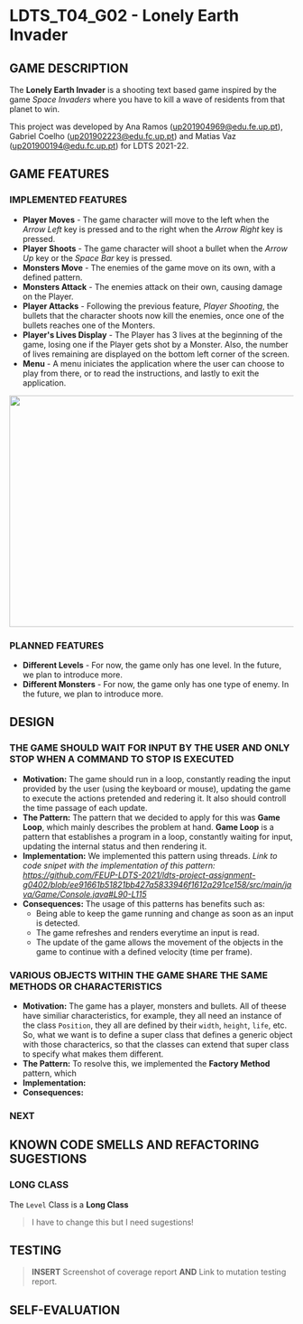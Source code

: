 # LDTS_T04_G02 - Lonely Earth Invader
  
## GAME DESCRIPTION

The **Lonely Earth Invader** is a shooting text based game inspired by the game *Space Invaders* where you have to kill a wave of residents from that planet to win.

This project was developed by Ana Ramos (up201904969@edu.fe.up.pt), Gabriel Coelho (up201902223@edu.fc.up.pt) and Matias Vaz (up201900194@edu.fc.up.pt) for LDTS 2021-22.

## GAME FEATURES
### IMPLEMENTED FEATURES

- **Player Moves** - The game character will move to the left when the *Arrow Left* key is pressed and to the right when the *Arrow Right* key is pressed.
- **Player Shoots** - The game character will shoot a bullet when the *Arrow Up* key or the *Space Bar* key is pressed.
- **Monsters Move** - The enemies of the game move on its own, with a defined pattern.
- **Monsters Attack** - The enemies attack on their own, causing damage on the Player.
- **Player Attacks** - Following the previous feature, *Player Shooting*, the bullets that the character shoots now kill the enemies, once one of the bullets reaches one of the Monters.
- **Player's Lives Display** - The Player has 3 lives at the beginning of the game, losing one if the Player gets shot by a Monster. Also, the number of lives remaining are displayed on the bottom left corner of the screen.
- **Menu** - A menu iniciates the application where the user can choose to play from there, or to read the instructions, and lastly to exit the application.


<p align="center">
  <img src= "https://user-images.githubusercontent.com/93398637/149397642-7b15a90d-8aac-48a9-8eb0-64ee81e54654.png"
       width=570
       height=410
       />
</p>

### PLANNED FEATURES

- **Different Levels** - For now, the game only has one level. In the future, we plan to introduce more.
- **Different Monsters** - For now, the game only has one type of enemy. In the future, we plan to introduce more. 

## DESIGN

### THE GAME SHOULD WAIT FOR INPUT BY THE USER AND ONLY STOP WHEN A COMMAND TO STOP IS EXECUTED
- **Motivation:** The game should run in a loop, constantly reading the input provided by the user (using the keyboard or mouse), updating the game to execute the actions pretended and redering it. It also should controll the time passage of each update. 
- **The Pattern:** The pattern that we decided to apply for this was **Game Loop**, which mainly describes the problem at hand. **Game Loop** is a pattern that establishes a program in a loop, constantly waiting for input, updating the internal status and then rendering it. 
- **Implementation:** We implemented this pattern using threads. *Link to code snipet with the implementation of this pattern: https://github.com/FEUP-LDTS-2021/ldts-project-assignment-g0402/blob/ee91661b51821bb427a5833946f1612a291ce158/src/main/java/Game/Console.java#L90-L115*
- **Consequences:** The usage of this patterns has benefits such as:
    - Being able to keep the game running and change as soon as an input is detected.
    - The game refreshes and renders everytime an input is read.
    - The update of the game allows the movement of the objects in the game to continue with a defined velocity (time per frame).
### VARIOUS OBJECTS WITHIN THE GAME SHARE THE SAME METHODS OR CHARACTERISTICS
- **Motivation:** The game has a player, monsters and bullets. All of theese have similiar characteristics, for example, they all need an instance of the class `Position`, they all are defined by their `width`, `height`, `life`, etc. So, what we want is to define a super class that defines a generic object with those characterics, so that the classes can extend that super class to specify what makes them different.
- **The Pattern:** To resolve this, we implemented the **Factory Method** pattern, which 
- **Implementation:**
- **Consequences:**
### NEXT

## KNOWN CODE SMELLS AND REFACTORING SUGESTIONS

### LONG CLASS
The `Level` Class is a **Long Class**
> I have to change this but I need sugestions!

## TESTING
> **INSERT** Screenshot of coverage report **AND** Link to mutation testing report.
> 
## SELF-EVALUATION

<!---
> This section should be organized in different subsections, each describing a different design problem that you had to solve during the project. Each subsection should be organized in four different parts:
- **Problem in Context.** The description of the design context and the concrete problem that motivated the instantiation of the pattern. Someone else other than the original developer should be able to read and understand all the motivations for the decisions made. When refering to the implementation before the pattern was applied, don’t forget to [link to the relevant lines of code](https://help.github.com/en/articles/creating-a-permanent-link-to-a-code-snippet) in the appropriate version.
- **The Pattern.** Identify the design pattern to be applied, why it was selected and how it is a good fit considering the existing design context and the problem at hand.
- **Implementation.** Show how the pattern roles, operations and associations were mapped to the concrete design classes. Illustrate it with a UML class diagram, and refer to the corresponding source code with links to the relevant lines (these should be [relative links](https://help.github.com/en/articles/about-readmes#relative-links-and-image-paths-in-readme-files). When doing this, always point to the latest version of the code.
- **Consequences.** Benefits and liabilities of the design after the pattern instantiation, eventually comparing these consequences with those of alternative solutions.
**Example of one of such subsections**:
------
#### THE JUMP ACTION OF THE KANGAROOBOY SHOULD BEHAVE DIFFERENTLY DEPENDING ON ITS STATE
**Problem in Context**
There was a lot of scattered conditional logic when deciding how the KangarooBoy should behave when jumping, as the jumps should be different depending on the items that came to his possession during the game (an helix will alow him to fly, driking a potion will allow him to jump double the height, etc.). This is a violation of the **Single Responsability Principle**. We could concentrate all the conditional logic in the same method to circumscribe the issue to that one method but the **Single Responsability Principle** would still be violated.
**The Pattern**
We have applied the **State** pattern. This pattern allows you to represent different states with different subclasses. We can switch to a different state of the application by switching to another implementation (i.e., another subclass). This pattern allowed to address the identified problems because […].
**Implementation**
The following figure shows how the pattern’s roles were mapped to the application classes.
![img](https://www.fe.up.pt/~arestivo/page/img/examples/lpoo/state.svg)
These classes can be found in the following files:
- [Character](https://web.fe.up.pt/~arestivo/page/courses/2021/lpoo/template/src/main/java/Character.java)
- [JumpAbilityState](https://web.fe.up.pt/~arestivo/page/courses/2021/lpoo/template/src/main/java/JumpAbilityState.java)
- [DoubleJumpState](https://web.fe.up.pt/~arestivo/page/courses/2021/lpoo/template/src/main/java/DoubleJumpState.java)
- [HelicopterState](https://web.fe.up.pt/~arestivo/page/courses/2021/lpoo/template/src/main/java/HelicopterState.java)
- [IncreasedGravityState](https://web.fe.up.pt/~arestivo/page/courses/2021/lpoo/template/src/main/java/IncreasedGravityState.java)
**Consequences**

The use of the State Pattern in the current design allows the following benefits:
- The several states that represent the character’s hability to jump become explicit in the code, instead of relying on a series of flags.
- We don’t need to have a long set of conditional if or switch statements associated with the various states; instead, polimorphism is used to activate the right behavior.
- There are now more classes and instances to manage, but still in a reasonable number.
#### KNOWN CODE SMELLS AND REFACTORING SUGGESTIONS
> This section should describe 3 to 5 different code smells that you have identified in your current implementation, and suggest ways in which the code could be refactored to eliminate them. Each smell and refactoring suggestions should be described in its own subsection.
**Example of such a subsection**:
------
#### DATA CLASS
The `PlatformSegment` class is a **Data Class**, as it contains only fields, and no behavior. This is problematic because […].
A way to improve the code would be to move the `isPlatformSegmentSolid()` method to the `PlatformSegment` class, as this logic is purely concerned with the `PlatformSegment` class.
### TESTING
- Screenshot of coverage report.
- Link to mutation testing report.
### SELF-EVALUATION
> In this section describe how the work regarding the project was divided between the students. In the event that members of the group do not agree on a work distribution, the group should send an email to the teacher explaining the disagreement.
**Example**:
- John Doe: 40%
- Jane Doe: 60%
--->

